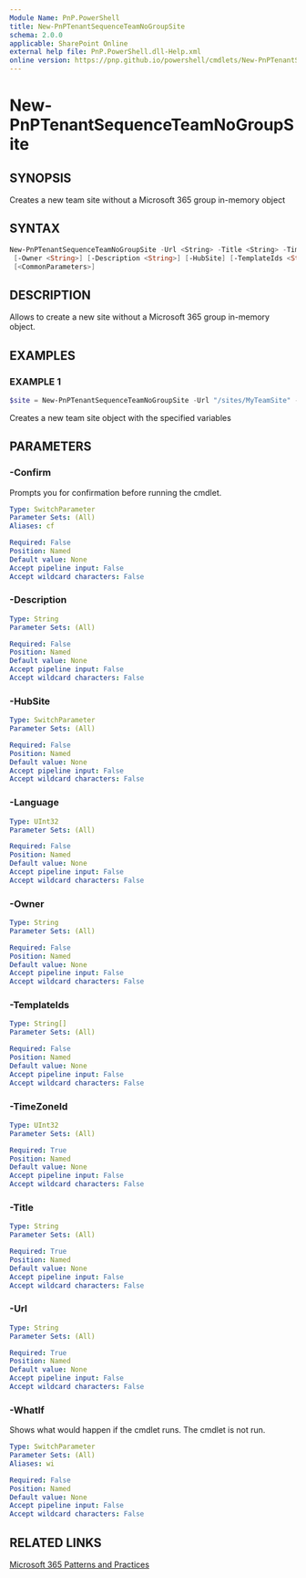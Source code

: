 ```yaml
---
Module Name: PnP.PowerShell
title: New-PnPTenantSequenceTeamNoGroupSite
schema: 2.0.0
applicable: SharePoint Online
external help file: PnP.PowerShell.dll-Help.xml
online version: https://pnp.github.io/powershell/cmdlets/New-PnPTenantSequenceTeamNoGroupSite.html
---
```

 
# New-PnPTenantSequenceTeamNoGroupSite

## SYNOPSIS
Creates a new team site without a Microsoft 365 group in-memory object

## SYNTAX

```powershell
New-PnPTenantSequenceTeamNoGroupSite -Url <String> -Title <String> -TimeZoneId <UInt32> [-Language <UInt32>]
 [-Owner <String>] [-Description <String>] [-HubSite] [-TemplateIds <String[]>]  
 [<CommonParameters>]
```

## DESCRIPTION

Allows to create a new site without a Microsoft 365 group in-memory object.

## EXAMPLES

### EXAMPLE 1
```powershell
$site = New-PnPTenantSequenceTeamNoGroupSite -Url "/sites/MyTeamSite" -Title "My Team Site"
```

Creates a new team site object with the specified variables

## PARAMETERS

### -Confirm
Prompts you for confirmation before running the cmdlet.

```yaml
Type: SwitchParameter
Parameter Sets: (All)
Aliases: cf

Required: False
Position: Named
Default value: None
Accept pipeline input: False
Accept wildcard characters: False
```

### -Description

```yaml
Type: String
Parameter Sets: (All)

Required: False
Position: Named
Default value: None
Accept pipeline input: False
Accept wildcard characters: False
```

### -HubSite

```yaml
Type: SwitchParameter
Parameter Sets: (All)

Required: False
Position: Named
Default value: None
Accept pipeline input: False
Accept wildcard characters: False
```

### -Language

```yaml
Type: UInt32
Parameter Sets: (All)

Required: False
Position: Named
Default value: None
Accept pipeline input: False
Accept wildcard characters: False
```

### -Owner

```yaml
Type: String
Parameter Sets: (All)

Required: False
Position: Named
Default value: None
Accept pipeline input: False
Accept wildcard characters: False
```

### -TemplateIds

```yaml
Type: String[]
Parameter Sets: (All)

Required: False
Position: Named
Default value: None
Accept pipeline input: False
Accept wildcard characters: False
```

### -TimeZoneId

```yaml
Type: UInt32
Parameter Sets: (All)

Required: True
Position: Named
Default value: None
Accept pipeline input: False
Accept wildcard characters: False
```

### -Title

```yaml
Type: String
Parameter Sets: (All)

Required: True
Position: Named
Default value: None
Accept pipeline input: False
Accept wildcard characters: False
```

### -Url

```yaml
Type: String
Parameter Sets: (All)

Required: True
Position: Named
Default value: None
Accept pipeline input: False
Accept wildcard characters: False
```

### -WhatIf
Shows what would happen if the cmdlet runs. The cmdlet is not run.

```yaml
Type: SwitchParameter
Parameter Sets: (All)
Aliases: wi

Required: False
Position: Named
Default value: None
Accept pipeline input: False
Accept wildcard characters: False
```

## RELATED LINKS

[Microsoft 365 Patterns and Practices](https://aka.ms/m365pnp)

